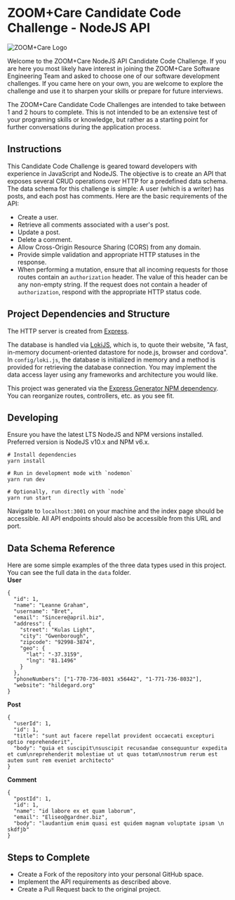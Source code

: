 # ZOOM+Care Candidate Code Challenge - NodeJS API

![ZOOM+Care Logo](https://avatars0.githubusercontent.com/u/48925141?s=150)

Welcome to the ZOOM+Care NodeJS API Candidate Code Challenge. If you are here you most likely have interest in joining the ZOOM+Care Software Engineering Team and asked to choose one of our software development challenges. If you came here on your own, you are welcome to explore the challenge and use it to sharpen your skills or prepare for future interviews.

The ZOOM+Care Candidate Code Challenges are intended to take between 1 and 2 hours to complete. This is not intended to be an extensive test of your programing skills or knowledge, but rather as a starting point for further conversations during the application process.

## Instructions
This Candidate Code Challenge is geared toward developers with experience in JavaScript and NodeJS. The objective is to create an API that exposes several CRUD operations over HTTP for a predefined data schema. The data schema for this challenge is simple: A user (which is a writer) has posts, and each post has comments. Here are the basic requirements of the API:
* Create a user.
* Retrieve all comments associated with a user's post.
* Update a post.
* Delete a comment.
* Allow Cross-Origin Resource Sharing (CORS) from any domain.
* Provide simple validation and appropriate HTTP statuses in the response.
* When performing a mutation, ensure that all incoming requests for those routes contain an `authorization` header. The value of this header can be any non-empty string. If the request does not contain a header of `authorization`, respond with the appropriate HTTP status code.

## Project Dependencies and Structure
The HTTP server is created from [Express](https://expressjs.com/).

The database is handled via [LokiJS](http://lokijs.org), which is, to quote their website, "A fast, in-memory document-oriented datastore for node.js, browser and cordova". In `config/loki.js`, the database is initialized in memory and a method is provided for retrieving the database connection. You may implement the data access layer using any frameworks and architecture you would like.

This project was generated via the [Express Generator NPM dependency](https://expressjs.com/en/starter/generator.html). You can reorganize routes, controllers, etc. as you see fit.

## Developing
Ensure you have the latest LTS NodeJS and NPM versions installed. Preferred version is NodeJS v10.x and NPM v6.x.
```shell
# Install dependencies
yarn install

# Run in development mode with `nodemon`
yarn run dev

# Optionally, run directly with `node`
yarn run start
```
Navigate to `localhost:3001` on your machine and the index page should be accessible. All API endpoints should also be accessible from this URL and port.

## Data Schema Reference
Here are some simple examples of the three data types used in this project. You can see the full data in the `data` folder.  
**User**
```json5
{
  "id": 1,
  "name": "Leanne Graham",
  "username": "Bret",
  "email": "Sincere@april.biz",
  "address": {
    "street": "Kulas Light",
    "city": "Gwenborough",
    "zipcode": "92998-3874",
    "geo": {
      "lat": "-37.3159",
      "lng": "81.1496"
    }
  },
  "phoneNumbers": ["1-770-736-8031 x56442", "1-771-736-8032"],
  "website": "hildegard.org"
}
```
**Post**
```json5
{
  "userId": 1,
  "id": 1,
  "title": "sunt aut facere repellat provident occaecati excepturi optio reprehenderit",
  "body": "quia et suscipit\nsuscipit recusandae consequuntur expedita et cum\nreprehenderit molestiae ut ut quas totam\nnostrum rerum est autem sunt rem eveniet architecto"
}
```
**Comment**
```json5
{
  "postId": 1,
  "id": 1,
  "name": "id labore ex et quam laborum",
  "email": "Eliseo@gardner.biz",
  "body": "laudantium enim quasi est quidem magnam voluptate ipsam \n skdfjb"
}
```

## Steps to Complete
* Create a Fork of the repository into your personal GitHub space.
* Implement the API requirements as described above.
* Create a Pull Request back to the original project.
